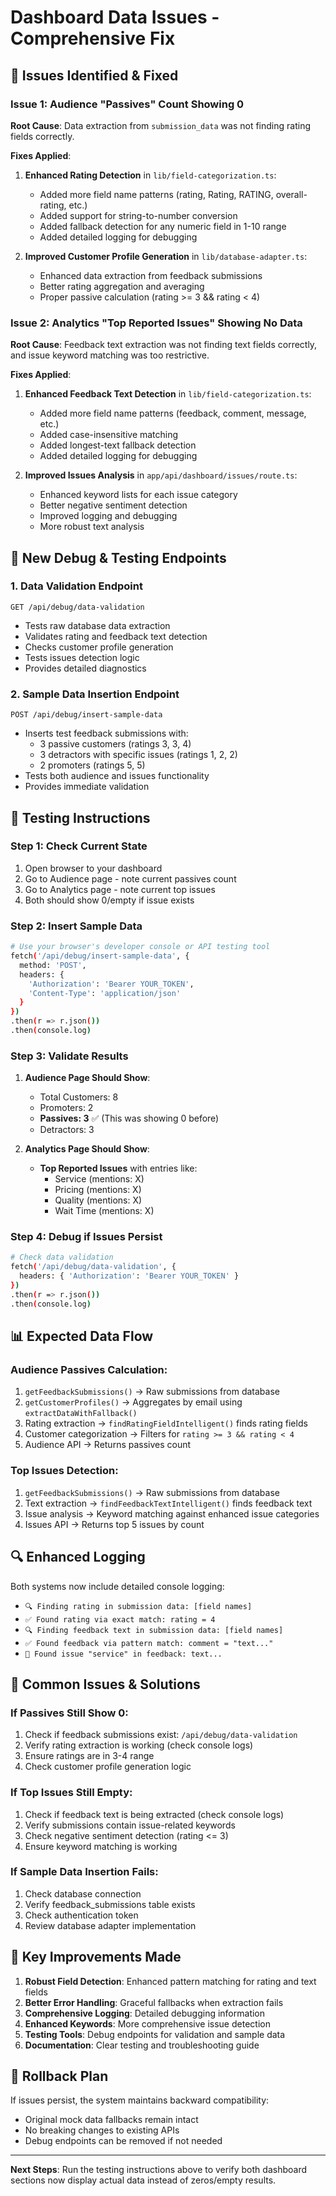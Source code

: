 # Dashboard Data Issues - Comprehensive Fix

## 🎯 Issues Identified & Fixed

### **Issue 1: Audience "Passives" Count Showing 0**

**Root Cause**: Data extraction from `submission_data` was not finding rating fields correctly.

**Fixes Applied**:
1. **Enhanced Rating Detection** in `lib/field-categorization.ts`:
   - Added more field name patterns (rating, Rating, RATING, overall-rating, etc.)
   - Added support for string-to-number conversion
   - Added fallback detection for any numeric field in 1-10 range
   - Added detailed logging for debugging

2. **Improved Customer Profile Generation** in `lib/database-adapter.ts`:
   - Enhanced data extraction from feedback submissions
   - Better rating aggregation and averaging
   - Proper passive calculation (rating >= 3 && rating < 4)

### **Issue 2: Analytics "Top Reported Issues" Showing No Data**

**Root Cause**: Feedback text extraction was not finding text fields correctly, and issue keyword matching was too restrictive.

**Fixes Applied**:
1. **Enhanced Feedback Text Detection** in `lib/field-categorization.ts`:
   - Added more field name patterns (feedback, comment, message, etc.)
   - Added case-insensitive matching
   - Added longest-text fallback detection
   - Added detailed logging for debugging

2. **Improved Issues Analysis** in `app/api/dashboard/issues/route.ts`:
   - Enhanced keyword lists for each issue category
   - Better negative sentiment detection
   - Improved logging and debugging
   - More robust text analysis

## 🔧 New Debug & Testing Endpoints

### **1. Data Validation Endpoint**
```
GET /api/debug/data-validation
```
- Tests raw database data extraction
- Validates rating and feedback text detection
- Checks customer profile generation
- Tests issues detection logic
- Provides detailed diagnostics

### **2. Sample Data Insertion Endpoint**
```
POST /api/debug/insert-sample-data
```
- Inserts test feedback submissions with:
  - 3 passive customers (ratings 3, 3, 4)
  - 3 detractors with specific issues (ratings 1, 2, 2)
  - 2 promoters (ratings 5, 5)
- Tests both audience and issues functionality
- Provides immediate validation

## 🧪 Testing Instructions

### **Step 1: Check Current State**
1. Open browser to your dashboard
2. Go to Audience page - note current passives count
3. Go to Analytics page - note current top issues
4. Both should show 0/empty if issue exists

### **Step 2: Insert Sample Data**
```bash
# Use your browser's developer console or API testing tool
fetch('/api/debug/insert-sample-data', {
  method: 'POST',
  headers: {
    'Authorization': 'Bearer YOUR_TOKEN',
    'Content-Type': 'application/json'
  }
})
.then(r => r.json())
.then(console.log)
```

### **Step 3: Validate Results**
1. **Audience Page Should Show**:
   - Total Customers: 8
   - Promoters: 2
   - **Passives: 3** ✅ (This was showing 0 before)
   - Detractors: 3

2. **Analytics Page Should Show**:
   - **Top Reported Issues** with entries like:
     - Service (mentions: X)
     - Pricing (mentions: X)
     - Quality (mentions: X)
     - Wait Time (mentions: X)

### **Step 4: Debug if Issues Persist**
```bash
# Check data validation
fetch('/api/debug/data-validation', {
  headers: { 'Authorization': 'Bearer YOUR_TOKEN' }
})
.then(r => r.json())
.then(console.log)
```

## 📊 Expected Data Flow

### **Audience Passives Calculation**:
1. `getFeedbackSubmissions()` → Raw submissions from database
2. `getCustomerProfiles()` → Aggregates by email using `extractDataWithFallback()`
3. Rating extraction → `findRatingFieldIntelligent()` finds rating fields
4. Customer categorization → Filters for `rating >= 3 && rating < 4`
5. Audience API → Returns passives count

### **Top Issues Detection**:
1. `getFeedbackSubmissions()` → Raw submissions from database
2. Text extraction → `findFeedbackTextIntelligent()` finds feedback text
3. Issue analysis → Keyword matching against enhanced issue categories
4. Issues API → Returns top 5 issues by count

## 🔍 Enhanced Logging

Both systems now include detailed console logging:
- `🔍 Finding rating in submission data: [field names]`
- `✅ Found rating via exact match: rating = 4`
- `🔍 Finding feedback text in submission data: [field names]`
- `✅ Found feedback via pattern match: comment = "text..."`
- `🎯 Found issue "service" in feedback: text...`

## 🚨 Common Issues & Solutions

### **If Passives Still Show 0**:
1. Check if feedback submissions exist: `/api/debug/data-validation`
2. Verify rating extraction is working (check console logs)
3. Ensure ratings are in 3-4 range
4. Check customer profile generation logic

### **If Top Issues Still Empty**:
1. Check if feedback text is being extracted (check console logs)
2. Verify submissions contain issue-related keywords
3. Check negative sentiment detection (rating <= 3)
4. Ensure keyword matching is working

### **If Sample Data Insertion Fails**:
1. Check database connection
2. Verify feedback_submissions table exists
3. Check authentication token
4. Review database adapter implementation

## 🎯 Key Improvements Made

1. **Robust Field Detection**: Enhanced pattern matching for rating and text fields
2. **Better Error Handling**: Graceful fallbacks when extraction fails
3. **Comprehensive Logging**: Detailed debugging information
4. **Enhanced Keywords**: More comprehensive issue detection
5. **Testing Tools**: Debug endpoints for validation and sample data
6. **Documentation**: Clear testing and troubleshooting guide

## 🔄 Rollback Plan

If issues persist, the system maintains backward compatibility:
- Original mock data fallbacks remain intact
- No breaking changes to existing APIs
- Debug endpoints can be removed if not needed

---

**Next Steps**: Run the testing instructions above to verify both dashboard sections now display actual data instead of zeros/empty results.
